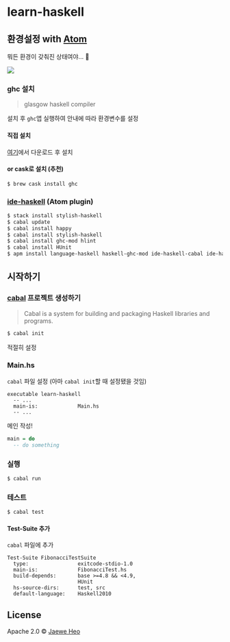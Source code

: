 <!-- TOC -->
# learn-haskell

## 환경설정 with [Atom][atom]

뭐든 환경이 갖춰진 상태여야... :troll:

<img src="https://cloud.githubusercontent.com/assets/1744446/14372437/9a690fbe-fd7b-11e5-9b65-d7c86fd5e2b2.png" with="100px" />

### ghc 설치
> glasgow haskell compiler

설치 후 `ghc`앱 실행하여 안내에 따라 환경변수를 설정

#### 직접 설치
[여기][ghc-download]에서 다운로드 후 설치

#### or cask로 설치 (추천)
```sh
$ brew cask install ghc
```

### [ide-haskell] (Atom plugin)
```sh
$ stack install stylish-haskell
$ cabal update
$ cabal install happy
$ cabal install stylish-haskell
$ cabal install ghc-mod hlint
$ cabal install HUnit
$ apm install language-haskell haskell-ghc-mod ide-haskell-cabal ide-haskell autocomplete-haskell
```


## 시작하기

### [cabal] 프로젝트 생성하기
> Cabal is a system for building and packaging Haskell libraries and programs.

```sh
$ cabal init
```

적절히 설정

### Main.hs
`cabal` 파일 설정 (아마 `cabal init`할 때 설정됐을 것임)

```cabal
executable learn-haskell
  -- ...
  main-is:             Main.hs
  -- ...
```

메인 작성!

```haskell
main = do
  -- do something
```

### 실행
```sh
$ cabal run
```

### 테스트
```sh
$ cabal test
```

#### Test-Suite 추가
`cabal` 파일에 추가

```cabal
Test-Suite FibonacciTestSuite
  type:                exitcode-stdio-1.0
  main-is:             FibonacciTest.hs
  build-depends:       base >=4.8 && <4.9,
                       HUnit
  hs-source-dirs:      test, src
  default-language:    Haskell2010
```


## License

Apache 2.0 © [Jaewe Heo][importre]






[atom]: https://atom.io/
[ghc-download]: https://www.haskell.org/downloads
[ide-haskell]: https://atom.io/packages/ide-haskell
[importre]: http://import.re
[cabal]: https://www.haskell.org/cabal/
